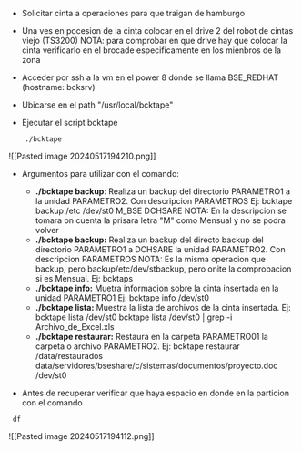 - Solicitar cinta a operaciones para que traigan de hamburgo
- Una ves en pocesion de la cinta colocar en el drive 2 del robot de cintas viejo (TS3200)
	NOTA: para comprobar en que drive hay que colocar la cinta verificarlo en el brocade especificamente en los mienbros de la zona
	
- Acceder por ssh a la vm en el power 8 donde se llama BSE_REDHAT (hostname: bcksrv)
- Ubicarse en el path "/usr/local/bcktape"
- Ejecutar el script bcktape 

```
	./bcktape
```

![[Pasted image 20240517194210.png]]
- Argumentos para utilizar con el comando:

	- **./bcktape backup**: Realiza un backup del directorio PARAMETRO1 a la unidad PARAMETRO2. Con descripcion PARAMETROS Ej: bcktape backup  /etc   /dev/st0 M_BSE DCHSARE
	  NOTA: En la descripcion se tomara on cuenta la prisara letra "M" como Mensual y no se podra volver
	-  **./bcktape backup:** Realiza un backup del directo backup del directorio PARAMETRO1 a DCHSARE la unidad PARAMETRO2. Con descripcion PARAMETROS
	  NOTA: Es la misma operacion que backup, pero backup/etc/dev/stbackup, pero onite la comprobacion si es Mensual. Ej: bcktaps
	-  **./bcktape info:**   Muetra informacion sobre la cinta insertada en la unidad PARAMETRO1
       Ej: bcktape info /dev/st0
	 - **./bcktape  lista:** Muestra la lista de archivos de la cinta insertada.
    	Ej: bcktape lista /dev/st0
        bcktape lista /dev/st0 | grep -i Archivo_de_Excel.xls
	- **./bcktape restaurar:** Restaura en la carpeta PARAMETRO01 la carpeta o archivo PARAMETRO2.
     Ej: bcktape restaurar /data/restaurados  data/servidores/bseshare/c/sistemas/documentos/proyecto.doc /dev/st0
- Antes de recuperar verificar que haya espacio en donde en la particion con el comando 
```
 df
```

![[Pasted image 20240517194112.png]]
